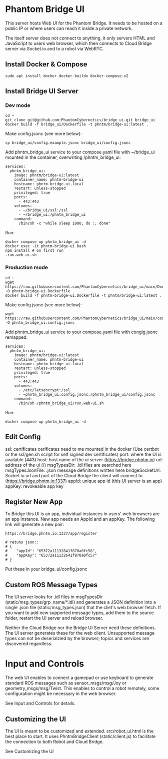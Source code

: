 # Phantom Bridge UI

This server hosts Web UI for the Phantom Bridge. It needs to be hosted on a public IP or where users can reach it inside a private network.

The itself server does not connect to anything, it only servers HTML and JavaScript to users web browser, which then connects to Cloud Bridge server via Socket.io and to a robot via WebRTC.

## Install Docker & Compose
```
sudo apt install docker docker-buildx docker-compose-v2
```

## Install Bridge UI Server
### Dev mode
```
cd ~
git clone git@github.com:PhantomCybernetics/bridge_ui.git bridge_ui
docker build -f bridge_ui/Dockerfile -t phntm/bridge-ui:latest .
```

Make config.jsonc (see more below):
```
cp bridge_ui/config.example.jsonc bridge_ui/config.jsonc
```

Add phntm_bridge_ui service to your compose.yaml file with ~/bridge_ui mounted in the container, overwriting /phntm_bridge_ui:
```
services:
  phntm_bridge_ui:
    image: phntm/bridge-ui:latest
    container_name: phntm-bridge-ui
    hostname: phntm-bridge-ui.local
    restart: unless-stopped
    privileged: true
    ports:
      - 443:443
    volumes:
      - ~/bridge_ui/ssl:/ssl
      - ~/bridge_ui:/phntm_bridge_ui
    command:
      /bin/sh -c "while sleep 1000; do :; done"
```

Run:
```
docker compose up phntm_bridge_ui -d
docker exec -it phntm-bridge-ui bash
npm install # on first run
.run.web-ui.sh
```

### Production mode
```
cd ~
wget https://raw.githubusercontent.com/PhantomCybernetics/bridge_ui/main/Dockerfile -O phntm-bridge-ui.Dockerfile
docker build -f phntm-bridge-ui.Dockerfile -t phntm/bridge-ui:latest .
```

Make config.jsonc (see more below):
```
wget https://raw.githubusercontent.com/PhantomCybernetics/bridge_ui/main/config.example.jsonc -O phntm_bridge_ui.config.jsonc
```

Add phntm_bridge_ui service to your compose.yaml file with congig.jsonc remapped:
```
services:
  phntm_bridge_ui:
    image: phntm/bridge-ui:latest
    container_name: phntm-bridge-ui
    hostname: phntm-bridge-ui.local
    restart: unless-stopped
    privileged: true
    ports:
      - 443:443
    volumes:
      - /etc/letsencrypt:/ssl
      - ~phntm_bridge_ui.config.jsonc:/phntm_bridge_ui/config.jsonc
    command:
      /bin/sh /phntm_bridge_ui/run.web-ui.sh
```
Run:
```
docker compose up phntm_bridge_ui -d
```

## Edit Config
ssl: certificates cerificates need to me mounted in the docker (Use certbot or the ssl/gen.sh script for self signed dev certificates)
port: where the UI is available (443)
host: host name of the ui server (https://bridge.phntm.io)
url: address of the ui (/)
msgTypesDir: .idl files are searched here
msgTypesJsonFile: .json message definitions written here
bridgeSocketUrl: Socket.io url and port of the Cloud Bridge the client will
connect to (https://bridge.phntm.io:1337)
appId: unique app id (this UI server is an app)
appKey: revokeable app key

## Register New App
To Bridge this UI is an app, individual instances in users' web browsers are an app instance. New app needs an AppId and an appKey. The following link will generate a new pair:
```
https://bridge.phntm.io:1337/app/register

# retuns json::
# {
#    "appId": "65372a11132641f870a0fc58",
#    "appKey": "65372a11132641f870a0fc57"
# }
```
Put these in your bridge_ui/config.jsonc

## Custom ROS Message Types
The UI server looks for .idl files in msgTypesDir (static/msg_types/grp_name/*.idl) and generates a JSON definition into a single .json file (static/msg_types.json) that the cliet's web browser fetch. If you want to add new supported message types, add them to the source folder, restart the UI server and reload browser.

Neither the Cloud Bridge nor the Bridge UI Server need these definitions. The UI server generates these for the web client. Unsupported message types can not be deserialzied by the browser; topics and services are discovered regardless.

# Input and Controls
The web UI enables to connect a gamepad or use keyboard to generate standard ROS messages such as sensor_msgs/msg/Joy or geometry_msgs/msg/Twist. This enables to control a robot remotely, some configuration might be necessary in the web browser.

See Input and Controls for details.

## Customizing the UI
The UI is meant to be customized and extended. src/robot_ui.html is the best place to start. It uses PhntmBridgeClient (static/client.js) to facilitate the connection to both Robot and Cloud Bridge.

See Customizing the UI



